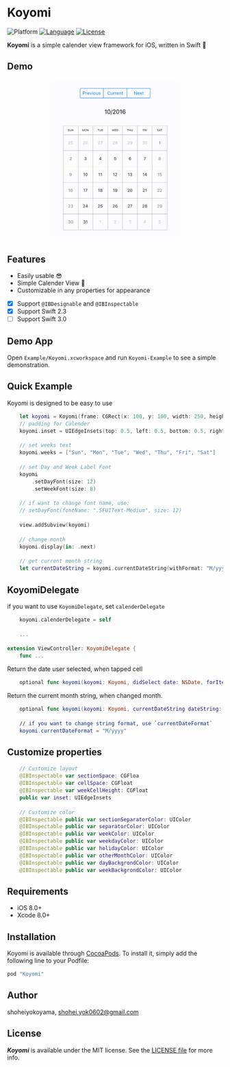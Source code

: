 # Koyomi

![Platform](http://img.shields.io/badge/platform-ios-blue.svg?style=flat
)
[![Language](http://img.shields.io/badge/language-swift-brightgreen.svg?style=flat
)](https://developer.apple.com/swift)
[![License](http://img.shields.io/badge/license-MIT-lightgrey.svg?style=flat
)](http://mit-license.org)

**Koyomi** is a simple calender view framework for iOS, written in Swift :calendar:

## Demo

<p align="center">
<img src="./DemoSource/calender_demo.gif" width="300">
</p>

## Features

- Easily usable :sunglasses:
- Simple Calender View :calendar:
- Customizable in any properties for appearance
- [x] Support `@IBDesignable` and `@IBInspectable`
- [x] Support Swift 2.3
- [ ] Support Swift 3.0

## Demo App

Open `Example/Koyomi.xcworkspace` and run `Koyomi-Example` to see a simple demonstration.

## Quick Example

Koyomi is designed to be easy to use

```swift
    let koyomi = Koyomi(frame: CGRect(x: 100, y: 100, width: 250, height: 250))
    // padding for Calender
    koyomi.inset = UIEdgeInsets(top: 0.5, left: 0.5, bottom: 0.5, right: 0.5)
    
    // set weeks text
    koyomi.weeks = ["Sun", "Mon", "Tue", "Wed", "Thu", "Fri", "Sat"]
    
    // set Day and Week Label Font
    koyomi
        .setDayFont(size: 12) 
        .setWeekFont(size: 8)
      
    // if want to change font name, use: 
    // setDayFont(fontName: ".SFUIText-Medium", size: 12)
        
    view.addSubview(koyomi)
    
    // change month
    koyomi.display(in: .next)
    
    // get current month string
    let currentDateString = koyomi.currentDateString(withFormat: "M/yyyy")
```

## KoyomiDelegate

if you want to use `KoyomiDelegate`, set `calenderDelegate`

```swift
    koyomi.calenderDelegate = self
    
    ...
    
extension ViewController: KoyomiDelegate {
    func ...
```

Return the date user selected, when tapped cell

```swift
    optional func koyomi(koyomi: Koyomi, didSelect date: NSDate, forItemAt indexPath: NSIndexPath)    
```

Return the current month string, when changed month.

```swift
    optional func koyomi(koyomi: Koyomi, currentDateString dateString: String)
    
    // if you want to change string format, use `currentDateFormat`
    koyomi.currentDateFormat = "M/yyyy"
```

## Customize properties

```swift
    // Customize layout
    @IBInspectable var sectionSpace: CGFloa
    @IBInspectable var cellSpace: CGFloat
    @IBInspectable var weekCellHeight: CGFloat
    public var inset: UIEdgeInsets
    
    // Customize color
    @IBInspectable public var sectionSeparatorColor: UIColor
    @IBInspectable public var separatorColor: UIColor
    @IBInspectable public var weekColor: UIColor
    @IBInspectable public var weekdayColor: UIColor
    @IBInspectable public var holidayColor: UIColor
    @IBInspectable public var otherMonthColor: UIColor
    @IBInspectable public var dayBackgrondColor: UIColor
    @IBInspectable public var weekBackgrondColor: UIColor
```

## Requirements

- iOS 8.0+
- Xcode 8.0+

## Installation
Koyomi is available through [CocoaPods](http://cocoapods.org). To install it, simply add the following line to your Podfile:

```ruby
pod "Koyomi"
```

## Author

shoheiyokoyama, shohei.yok0602@gmail.com

## License

***Koyomi*** is available under the MIT license. See the [LICENSE file](https://github.com/shoheiyokoyama/Koyomi/blob/master/LICENSE) for more info.
